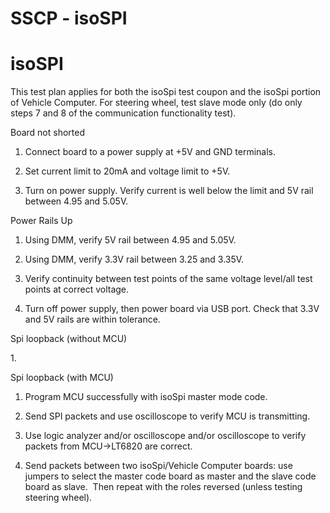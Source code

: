 # SSCP - isoSPI

# isoSPI

This test plan applies for both the isoSpi test coupon and the isoSpi portion of Vehicle Computer. For steering wheel, test slave mode only (do only steps 7 and 8 of the communication functionality test).

Board not shorted

1. Connect board to a power supply at +5V and GND terminals.

2. Set current limit to 20mA and voltage limit to +5V.

3. Turn on power supply. Verify current is well below the limit and 5V rail between 4.95 and 5.05V.

Power Rails Up

1. Using DMM, verify 5V rail between 4.95 and 5.05V.

2. Using DMM, verify 3.3V rail between 3.25 and 3.35V.

3. Verify continuity between test points of the same voltage level/all test points at correct voltage.

4. Turn off power supply, then power board via USB port. Check that 3.3V and 5V rails are within tolerance.

Spi loopback (without MCU)

1. 

Spi loopback (with MCU)

1. Program MCU successfully with isoSpi master mode code.

2. Send SPI packets and use oscilloscope to verify MCU is transmitting.

3. Use logic analyzer and/or oscilloscope and/or oscilloscope to verify packets from MCU->LT6820 are correct.

4. Send packets between two isoSpi/Vehicle Computer boards: use jumpers to select the master code board as master and the slave code board as slave.  Then repeat with the roles reversed (unless testing steering wheel).

